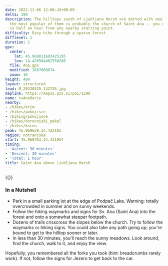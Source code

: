 ```yaml
---
date: 2022-11-06 12:06:43+00:00
delta: 190
description: The hilltops south of Ljubljana Marsh are dotted with small churches;
  the most popular of them is probably the church of Saint Ana -- you can reach it
  in half an hour from any nearby starting point.
difficulty: Easy hike through a sparse forest
difflevel: 1
duration: 1
gpx:
  center:
    lat: 45.968811693425195
    lon: 14.426584462550286
  file: Ana.gpx
  modified: 1667668674
  zoom: 16
height: 484
layout: structured
lead: M_20220325_132735.jpg
maplink: https://mapzs.pzs.si/poi/1590
name: svAnaBarje
nearby:
- /hikes/krim
- /hikes/pokojisce
- /biking/pokojisce
- /hikes/borovniski_pekel
- /hikes/kuren
peak: 45.969639,14.422101
region: notranjska
start: 45.968763,14.431054
timing:
- 'Ascent: 30 minutes'
- 'Descent: 20 minutes'
- 'Total: 1 hour'
title: Saint Ana above Ljubljana Marsh
---
```

{{<hike-details description="yes">}}

### In a Nutshell

* Park in a small parking lot at the edge of Podpeč Lake. Warning: totally overcrowded in summer and on sunny weekends.
* Follow the hiking waymarks and signs for Sv. Ana (Saint Ana) into the forest and onto a somewhat steeper footpath.
* Dozens of trails crisscross the slopes below the church. Try to follow the waymarks or hiking signs. You could also take any path going up; you're bound to get to the hilltop sooner or later.
* In less than 30 minutes, you'll reach the sunny meadows. Look around, find the church, walk to it, and enjoy the view.

Hopefully, you remembered all the forks you took (hint: breadcrumbs rarely work). If not, follow the signs for Jezero to get back to the car.
